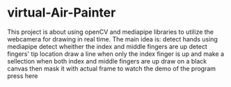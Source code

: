 # virtual-Air-Painter
This project is about using openCV and mediapipe libraries to utilize the webcamera for drawing in real time.
The main idea is:
detect hands using mediapipe
detect wheither the index and middle fingers are up
detect fingers' tip location
draw a line when only the index finger is up and make a sellection when both index and middle fingers are up
draw on a black canvas then mask it with actual frame
to watch the demo of the program press here
